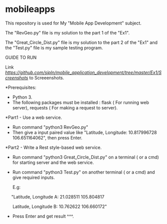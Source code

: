 # mobileapps

This repository is used for My "Mobile App Development" subject.

The "RevGeo.py" file is my solution to the part 1 of the "Ex1".

The "Great_Circle_Dist.py" file is my solution to the part 2 of the "Ex1" and the "Test.py" file is my sample testing program. 



GUIDE TO RUN

Link *https://github.com/sipln/mobile_application_development/tree/master/Ex1/Screenshots* to Screeenshots. 

*Prerequisites:
- Python 3. 
- The following packages must be installed : flask ( For running web server), requests ( For making a request to server).


*Part1 - Use a web service.

 - Run command "python3 RevGeo.py"
 - Then give a input paired value like "Latitude, Longitude: 10.817996728 106.651164062", then press Enter.
 
 
 *Part2 - Write a Rest style-based web service.
 
 - Run command "python3 Great_Circle_Dist.py" on a terminal ( or a cmd) for starting server and the web service.
 - Run command "python3 Test.py" on another terminal ( or a cmd) and give required inputs.
 
    E.g:
    
      "Latitude, Longitude A: 21.028511  105.804817
      
       Latitude, Longitude B: 10.762622  106.660172"
 - Press Enter and get result ^^^.
    
